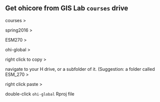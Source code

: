 ## Get ohicore from GIS Lab `courses` drive

courses > 

spring2016 > 

ESM270 > 

ohi-global > 

right click to copy > 

navigate to your H drive, or a subfolder of it. (Suggestion: a folder called ESM_270 > 

right click paste >

double-click `ohi-global` Rproj file
